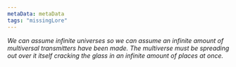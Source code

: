 ```yaml
---
metaData: metaData
tags: "missingLore"
---
```


*We can assume infinite universes so we can assume an infinite amount of multiversal transmitters have been made. The multiverse must be spreading out over it itself cracking the glass in an infinite amount of places at once.*
